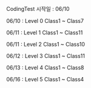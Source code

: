 CodingTest
시작일 : 06/10

06/10 : Level 0 Class1 ~ Class7

06/11 : Level 1 Class1 ~ Class11

06/11 : Level 2 Class1 ~ Class10

06/12 : Level 3 Class1 ~ Class11

06/13 : Level 4 Class1 ~ Class8

06/16 : Level 5 Class1 ~ Class4
